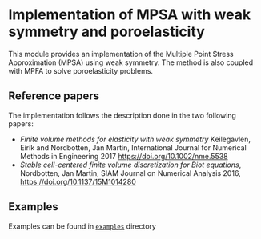 

# Implementation of MPSA with weak symmetry and poroelasticity

This module provides an implementation of the Multiple Point Stress Approximation (MPSA) using weak symmetry. The method is also
coupled with MPFA to solve poroelasticity problems.


## Reference papers

The implementation follows the description done in the two following papers:

-   *Finite volume methods for elasticity with weak symmetry* Keilegavlen, Eirik and Nordbotten, Jan Martin, International Journal for Numerical Methods in Engineering 2017 <https://doi.org/10.1002/nme.5538>
-   *Stable cell-centered finite volume discretization for Biot equations*, Nordbotten, Jan Martin, SIAM Journal on Numerical Analysis 2016, <https://doi.org/10.1137/15M1014280>


## Examples

Examples can be found in [`examples`](examples/) directory

